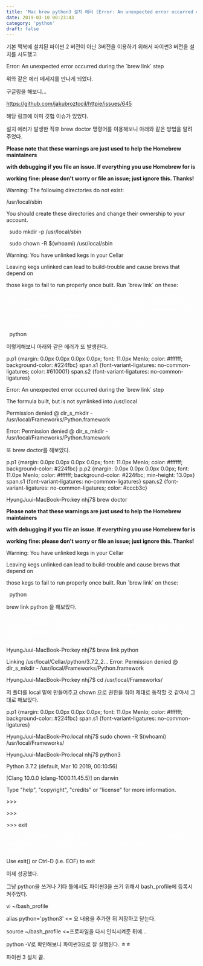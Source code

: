```yaml
---
title: 'Mac brew python3 설치 에러 (Error: An unexpected error occurred during the `brew link` step)'
date: 2019-03-10 00:23:43
category: 'python'
draft: false
---
```


기본 맥북에 설치된 파이썬 2 버전이 아닌 3버전을 이용하기 위해서 파이썬3 버전을 설치를 시도했고 

  

Error: An unexpected error occurred during the \`brew link\` step

  

위와 같은 에러 메세지를 만나게 되었다. 

  

구글링을 해보니...

  

https://github.com/jakubroztocil/httpie/issues/645

  

해당 링크에 이미 깃헙 이슈가 있었다. 

  

설치 에러가 발생한 직후 brew doctor 명령어를 이용해보니 아래와 같은 방법을 알려주었다.

  

**Please note that these warnings are just used to help the Homebrew maintainers**

**with debugging if you file an issue. If everything you use Homebrew for is**

**working fine: please don't worry or file an issue; just ignore this. Thanks!**

  

Warning: The following directories do not exist:

/usr/local/sbin

  

You should create these directories and change their ownership to your account.

  sudo mkdir -p /usr/local/sbin

  sudo chown -R $(whoami) /usr/local/sbin

  

Warning: You have unlinked kegs in your Cellar

Leaving kegs unlinked can lead to build-trouble and cause brews that depend on

those kegs to fail to run properly once built. Run \`brew link\` on these:

<span style="color: rgb(255, 255, 255);"> p.p1 {margin: 0.0px 0.0px 0.0px 0.0px; font: 11.0px Menlo; color: #ffffff; background-color: #224fbc} p.p2 {margin: 0.0px 0.0px 0.0px 0.0px; font: 11.0px Menlo; color: #ffffff; background-color: #224fbc; min-height: 13.0px} span.s1 {font-variant-ligatures: no-common-ligatures} span.s2 {font-variant-ligatures: no-common-ligatures; color: #cccb3c} </span>

  python

  

이렇게해보니 아래와 같은 에러가 또 발생한다.

  

p.p1 {margin: 0.0px 0.0px 0.0px 0.0px; font: 11.0px Menlo; color: #ffffff; background-color: #224fbc} span.s1 {font-variant-ligatures: no-common-ligatures; color: #610001} span.s2 {font-variant-ligatures: no-common-ligatures}

Error: An unexpected error occurred during the \`brew link\` step

The formula built, but is not symlinked into /usr/local

Permission denied @ dir\_s\_mkdir - /usr/local/Frameworks/Python.framework

Error: Permission denied @ dir\_s\_mkdir - /usr/local/Frameworks/Python.framework

  

또 brew doctor를 해보았다.

  

p.p1 {margin: 0.0px 0.0px 0.0px 0.0px; font: 11.0px Menlo; color: #ffffff; background-color: #224fbc} p.p2 {margin: 0.0px 0.0px 0.0px 0.0px; font: 11.0px Menlo; color: #ffffff; background-color: #224fbc; min-height: 13.0px} span.s1 {font-variant-ligatures: no-common-ligatures} span.s2 {font-variant-ligatures: no-common-ligatures; color: #cccb3c}

HyungJuui-MacBook-Pro:key nhj7$ brew doctor

**Please note that these warnings are just used to help the Homebrew maintainers**

**with debugging if you file an issue. If everything you use Homebrew for is**

**working fine: please don't worry or file an issue; just ignore this. Thanks!**

  

Warning: You have unlinked kegs in your Cellar

Leaving kegs unlinked can lead to build-trouble and cause brews that depend on

those kegs to fail to run properly once built. Run \`brew link\` on these:

  python

  

brew link python 을 해보았다. 

  

<span style="color: rgb(255, 255, 255);"> p.p1 {margin: 0.0px 0.0px 0.0px 0.0px; font: 11.0px Menlo; color: #ffffff; background-color: #224fbc} span.s1 {font-variant-ligatures: no-common-ligatures} span.s2 {font-variant-ligatures: no-common-ligatures; color: #610001} </span>

HyungJuui-MacBook-Pro:key nhj7$ brew link python

Linking /usr/local/Cellar/python/3.7.2\_2... Error: Permission denied @ dir\_s\_mkdir - /usr/local/Frameworks/Python.framework

HyungJuui-MacBook-Pro:key nhj7$ cd /usr/local/Frameworks/

  

저 폴더를 local 밑에 만들어주고 chown 으로 권한을 줘야 제대로 동작할 것 같아서 그대로 해보았다.

  

p.p1 {margin: 0.0px 0.0px 0.0px 0.0px; font: 11.0px Menlo; color: #ffffff; background-color: #224fbc} span.s1 {font-variant-ligatures: no-common-ligatures}

HyungJuui-MacBook-Pro:local nhj7$ sudo chown -R $(whoami) /usr/local/Frameworks/

  

HyungJuui-MacBook-Pro:local nhj7$ python3

Python 3.7.2 (default, Mar 10 2019, 00:10:56) 

\[Clang 10.0.0 (clang-1000.11.45.5)\] on darwin

Type "help", "copyright", "credits" or "license" for more information.

\>>> 

\>>> 

\>>> exit

<span style="color: rgb(255, 255, 255);"> p.p1 {margin: 0.0px 0.0px 0.0px 0.0px; font: 11.0px Menlo; color: #ffffff; background-color: #224fbc} span.s1 {font-variant-ligatures: no-common-ligatures} </span>

Use exit() or Ctrl-D (i.e. EOF) to exit

  

이제 성공했다. 

  

그냥 python을 쓰거나 기타 툴에서도 파이썬3을 쓰기 위해서 bash\_profile에 등록시켜주었다. 

  

vi ~/bash\_profile

  

alias python='python3' <= 요 내용을 추가한 뒤 저장하고 닫는다. 

  

source ~/bash\_profile <=프로파일을 다시 인식시켜준 뒤에... 

  

python -V로 확인해보니 파이썬3으로 잘 실행된다. ㅎㅎ

  

파이썬 3 설치 끝.

